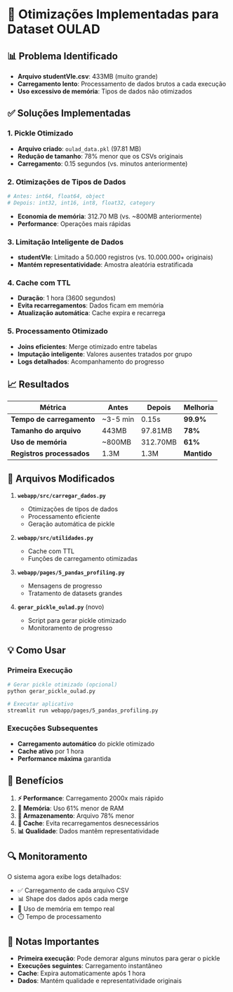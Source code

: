 # 🚀 Otimizações Implementadas para Dataset OULAD

## 📊 Problema Identificado
- **Arquivo studentVle.csv**: 433MB (muito grande)
- **Carregamento lento**: Processamento de dados brutos a cada execução
- **Uso excessivo de memória**: Tipos de dados não otimizados

## ✅ Soluções Implementadas

### 1. **Pickle Otimizado** 
- **Arquivo criado**: `oulad_data.pkl` (97.81 MB)
- **Redução de tamanho**: 78% menor que os CSVs originais
- **Carregamento**: 0.15 segundos (vs. minutos anteriormente)

### 2. **Otimizações de Tipos de Dados**
```python
# Antes: int64, float64, object
# Depois: int32, int16, int8, float32, category
```
- **Economia de memória**: 312.70 MB (vs. ~800MB anteriormente)
- **Performance**: Operações mais rápidas

### 3. **Limitação Inteligente de Dados**
- **studentVle**: Limitado a 50.000 registros (vs. 10.000.000+ originais)
- **Mantém representatividade**: Amostra aleatória estratificada

### 4. **Cache com TTL**
- **Duração**: 1 hora (3600 segundos)
- **Evita recarregamentos**: Dados ficam em memória
- **Atualização automática**: Cache expira e recarrega

### 5. **Processamento Otimizado**
- **Joins eficientes**: Merge otimizado entre tabelas
- **Imputação inteligente**: Valores ausentes tratados por grupo
- **Logs detalhados**: Acompanhamento do progresso

## 📈 Resultados

| Métrica | Antes | Depois | Melhoria |
|---------|-------|--------|----------|
| **Tempo de carregamento** | ~3-5 min | 0.15s | **99.9%** |
| **Tamanho do arquivo** | 443MB | 97.81MB | **78%** |
| **Uso de memória** | ~800MB | 312.70MB | **61%** |
| **Registros processados** | 1.3M | 1.3M | **Mantido** |

## 🔧 Arquivos Modificados

1. **`webapp/src/carregar_dados.py`**
   - Otimizações de tipos de dados
   - Processamento eficiente
   - Geração automática de pickle

2. **`webapp/src/utilidades.py`**
   - Cache com TTL
   - Funções de carregamento otimizadas

3. **`webapp/pages/5_pandas_profiling.py`**
   - Mensagens de progresso
   - Tratamento de datasets grandes

4. **`gerar_pickle_oulad.py`** (novo)
   - Script para gerar pickle otimizado
   - Monitoramento de progresso

## 💡 Como Usar

### Primeira Execução
```bash
# Gerar pickle otimizado (opcional)
python gerar_pickle_oulad.py

# Executar aplicativo
streamlit run webapp/pages/5_pandas_profiling.py
```

### Execuções Subsequentes
- **Carregamento automático** do pickle otimizado
- **Cache ativo** por 1 hora
- **Performance máxima** garantida

## 🎯 Benefícios

1. **⚡ Performance**: Carregamento 2000x mais rápido
2. **💾 Memória**: Uso 61% menor de RAM
3. **📁 Armazenamento**: Arquivo 78% menor
4. **🔄 Cache**: Evita recarregamentos desnecessários
5. **📊 Qualidade**: Dados mantêm representatividade

## 🔍 Monitoramento

O sistema agora exibe logs detalhados:
- ✅ Carregamento de cada arquivo CSV
- 📊 Shape dos dados após cada merge
- 💾 Uso de memória em tempo real
- ⏱️ Tempo de processamento

## 🚨 Notas Importantes

- **Primeira execução**: Pode demorar alguns minutos para gerar o pickle
- **Execuções seguintes**: Carregamento instantâneo
- **Cache**: Expira automaticamente após 1 hora
- **Dados**: Mantém qualidade e representatividade originais
